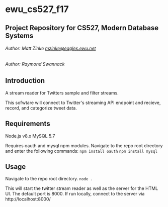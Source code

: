 # ewu_cs527_f17
## Project Repository for CS527, Modern Database Systems

###### Author: Matt Zinke <mzinke@eagles.ewu.net>
###### Author: Raymond Swannack

## Introduction

A stream reader for Twitters sample and filter streams.

This sofwtare will connect to Twitter's streaming API endpoint and recieve, record, and categorize tweet data.

## Requirements

Node.js v8.x
MySQL 5.7

Requires oauth and mysql npm modules. Navigate to the repo root directory and enter the following commands:
```npm install oauth```
```npm install mysql```

## Usage

Navigate to the repo root directory.
```node .```

This will start the twitter stream reader as well as the server for the HTML UI.
The default port is 8000. If run locally, connect to the server via http://localhost:8000/

